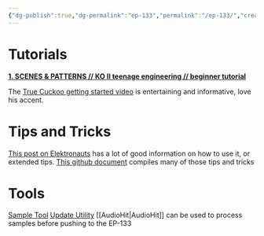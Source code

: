 ```yaml
---
{"dg-publish":true,"dg-permalink":"ep-133","permalink":"/ep-133/","created":"2024-02-02T21:51:05.000-05:00","updated":"2024-08-18T10:26:24.074-04:00"}
---
```


# Tutorials

[**1. SCENES & PATTERNS // KO II teenage engineering // beginner tutorial**](https://m.youtube.com/watch?v=zLFdNBGX8TU%3Flist%3DPL1ORyz4b29f7qtIZs6hHVkKyLbkCQWJeM)

The [True Cuckoo getting started video](https://www.youtube.com/watch?v=yeafE30nIC4) is entertaining and informative, love his accent.
# Tips and Tricks

[This post on Elektronauts](https://www.elektronauts.com/t/teenage-engineering-ep-133-k-o-ii/203660/1694) has a lot of good information on how to use it, or extended tips. [This github document](https://github.com/neilbaldwin/KOII-tips-and-tricks/) compiles many of those tips and tricks

# Tools
[Sample Tool](https://teenage.engineering/apps/ep-sample-tool)
[Update Utility](https://teenage.engineering/apps/update)
[[AudioHit\|AudioHit]] can be used to process samples before pushing to the EP-133

